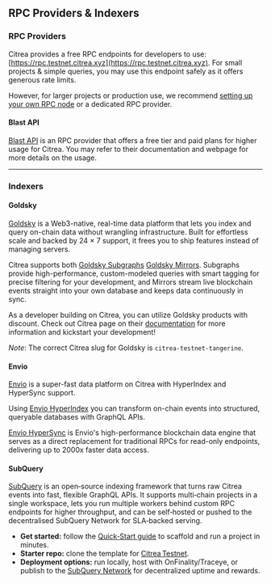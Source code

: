 ## RPC Providers & Indexers

### RPC Providers

Citrea provides a free RPC endpoints for developers to use: [https://rpc.testnet.citrea.xyz](https://rpc.testnet.citrea.xyz). For small projects \& simple queries, you may use this endpoint safely as it offers generous rate limits. 

However, for larger projects or production use, we recommend [setting up your own RPC node](/users/node/run-a-node.md) or a dedicated RPC provider.

#### Blast API

[Blast API](https://blastapi.io/) is an RPC provider that offers a free tier and paid plans for higher usage for Citrea. You may refer to their documentation and webpage for more details on the usage.

---

### Indexers

#### Goldsky

[Goldsky](https://goldsky.com/) is a Web3-native, real-time data platform that lets you index and query on-chain data without wrangling infrastructure. Built for effortless scale and backed by 24 × 7 support, it frees you to ship features instead of managing servers.

Citrea supports both [Goldsky Subgraphs](https://docs.goldsky.com/subgraphs/introduction) [Goldsky Mirrors](https://docs.goldsky.com/mirror/introduction). Subgraphs provide high-performance, custom-modeled queries with smart tagging for precise filtering for your development, and Mirrors stream live blockchain events straight into your own database and keeps data continuously in sync.

As a developer building on Citrea, you can utilize Goldsky products with discount. Check out Citrea page on their [documentation](https://docs.goldsky.com/chains/citrea?utm_source=citrea&utm_medium=docs) for more information and kickstart your development!

_Note_: The correct Citrea slug for Goldsky is `citrea-testnet-tangerine`.

#### Envio

[Envio](https://envio.dev) is a super-fast data platform on Citrea with HyperIndex and HyperSync support.

Using [Envio HyperIndex](https://docs.envio.dev/docs/HyperIndex/overview) you can transform on-chain events into structured, queryable databases with GraphQL APIs. 

[Envio HyperSync](https://docs.envio.dev/docs/HyperSync/overview) is Envio's high-performance blockchain data engine that serves as a direct replacement for traditional RPCs for read-only endpoints, delivering up to 2000x faster data access.


#### SubQuery  

[SubQuery](https://subquery.network/) is an open‑source indexing framework that turns raw Citrea events into fast, flexible GraphQL APIs. It supports multi‑chain projects in a single workspace, lets you run multiple workers behind custom RPC endpoints for higher throughput, and can be self‑hosted or pushed to the decentralised SubQuery Network for SLA‑backed serving.

* **Get started:** follow the [Quick‑Start guide](https://subquery.network/doc/quickstart/quickstart.html) to scaffold and run a project in minutes.  
* **Starter repo:** clone the template for [Citrea Testnet](https://github.com/subquery/ethereum-subql-starter/tree/main/Citrea/citrea-testnet-starter).  
* **Deployment options:** run locally, host with OnFinality/Traceye, or publish to the [SubQuery Network](https://subquery.network/doc/indexer/run_publish/introduction.html) for decentralized uptime and rewards.

